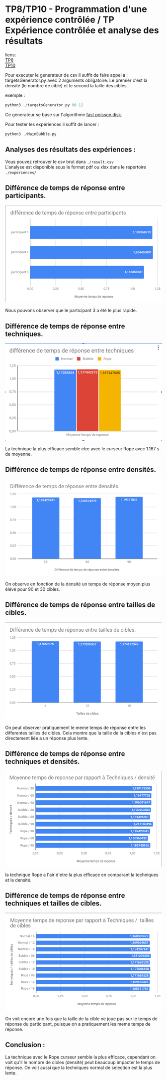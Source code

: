 # TP8/TP10 - Programmation d'une expérience contrôlée / TP Expérience contrôlée et analyse des résultats

liens:<br>
[TP8](https://thomaspietrzak.com/teaching/IHM/TP-expe.html) <br>
[TP10](https://thomaspietrzak.com/teaching/IHM/tp-analyse.html) <br>

Pour executer le generateur de csv il suffit de faire appel a : targetsGenerator.py avec 2 arguments obligatoire. Le premier c'est la densité (le nombre de cible) et le second la taille des cibles.

exemple :
```python
python3 ./targetsGenerator.py 90 12
```

Ce generateur se base sur l'algorithme [fast poisson disk](https://www.cct.lsu.edu/~fharhad/ganbatte/siggraph2007/CD2/content/sketches/0250.pdf).

Pour tester les expériences il suffit de lancer : 
```python
python3 ./MainBubble.py
```
## Analyses des résultats des expériences :

Vous pouvez retrouver le csv brut dans `./result.csv`<br>
L'analyse est disponible sous le format pdf ou xlsx dans le repertoire `./experiences/`

## Différence de temps de réponse entre participants.

![temps_de_reponse_entre_participants](./experiences/temps_de_reponse_entre_participants.png)

Nous pouvons observer que le participant 3 a été le plus rapide.

## Différence de temps de réponse entre techniques.
![temps_de_reponse_entre_techniques](./experiences/temps_de_reponse_entre_techniques.png)

La technique la plus efficace semble etre avec le curseur Rope avec 1.167 s de moyenne.

## Différence de temps de réponse entre densités.
![temps_de_reponse_entre_densite](./experiences/temps_de_reponse_entre_densite.png)

On observe en fonction de la densité un temps de réponse moyen plus élévé pour 90 et 30 cibles. 

## Différence de temps de réponse entre tailles de cibles.

![temps_de_reponse_entre_taille_de_cible](experiences/temps_de_reponse_entre_taille_de_cibles.png)

On peut observer pratiquement le meme temps de réponse entre les differentes tailles de cibles. Cela montre que la taille de la cibles n'est pas directement liée a un réponse plus lente.

## Différence de temps de réponse entre techniques et densités.
![temps_de_reponse_entre_techniques_densites](experiences/temps_de_reponse_entre_techniques_densite.png)

la technique Rope a l'air d'etre la plus efficace en comparant la techniques et la densité.

## Différence de temps de réponse entre techniques et tailles de cibles.
![temps_de_reponse_entre_techniques_taille_de_cibles](experiences/temps_de_reponse_entre_techniques_taille_de_cibles.png)

On voit encore une fois que la taille de la cible ne joue pas sur le temps de réponse du participant, puisque on a pratiquement les meme temps de réponse. 

## Conclusion :

La technique avec le Rope curseur semble la plus efficace, cependant on voit qu'il le nombre de cibles (densité) peut beaucoup impacter le temps de réponse.
On voit aussi que la techniques normal de selection est la plus lente.
